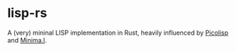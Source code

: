 # lisp-rs

A (very) mininal LISP implementation in Rust, heavily influenced by [Picolisp](https://picolisp.com) and [Minima.l](https://mnml.world).